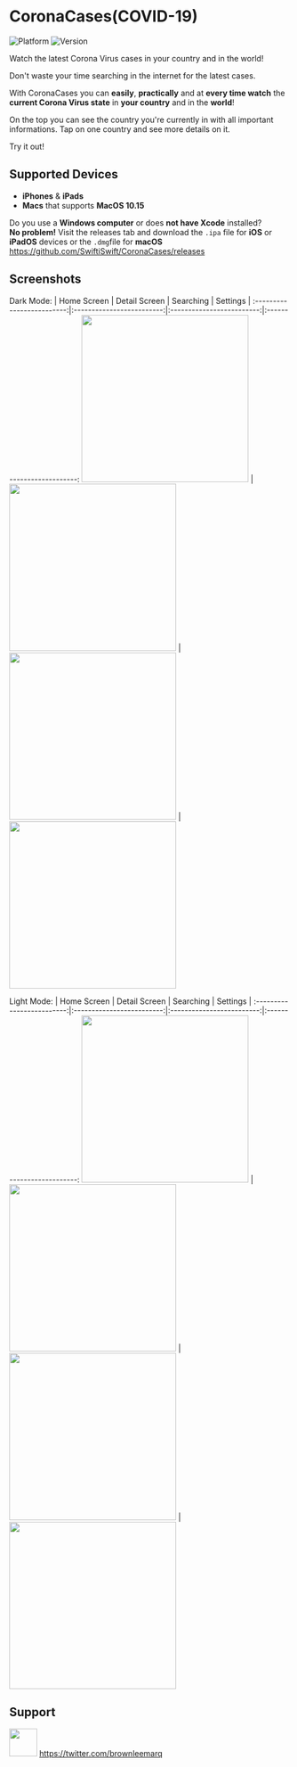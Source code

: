 # CoronaCases(COVID-19)
![Platform](https://img.shields.io/badge/platforms-iOS%20%7C%20iPadOS%20%7C%20macOS-orange)
![Version](https://img.shields.io/badge/version-1.1.2-blue)

Watch the latest Corona Virus cases in your country and in the world!

Don't waste your time searching in the internet for the latest cases.

With CoronaCases you can **easily**, **practically** and at **every time watch** the **current Corona Virus state** in **your country** and in the **world**!

On the top you can see the country you're currently in with all important informations. 
Tap on one country and see more details on it.

Try it out!

## Supported Devices

- **iPhones** & **iPads**
- **Macs** that supports **MacOS 10.15**

Do you use a **Windows computer** or does **not have Xcode** installed?<br />
**No problem!** Visit the releases tab and download the `.ipa` file for **iOS** or **iPadOS** devices or the `.dmg`file for **macOS**
https://github.com/SwiftiSwift/CoronaCases/releases

## Screenshots

Dark Mode:
| Home Screen             |  Detail Screen               |  Searching | Settings |
:-------------------------:|:-------------------------:|:-------------------------:|:-------------------------:
<img src="https://github.com/SwiftiSwift/CoronaCases/blob/master/Screenshot-Images/Dark-HomeScreen.PNG" width="300"> | <img src="https://github.com/SwiftiSwift/CoronaCases/blob/master/Screenshot-Images/Dark-DetailScreen.PNG" width="300"> | <img src="https://github.com/SwiftiSwift/CoronaCases/blob/master/Screenshot-Images/Dark-HomeScreen-Searching.PNG" width="300"> | <img src="https://github.com/SwiftiSwift/CoronaCases/blob/master/Screenshot-Images/Dark-Settings.PNG" width="300"> 

Light Mode:
| Home Screen             |  Detail Screen               |  Searching | Settings |
:-------------------------:|:-------------------------:|:-------------------------:|:-------------------------:
<img src="https://github.com/SwiftiSwift/CoronaCases/blob/master/Screenshot-Images/Light-HomeScreen.PNG" width="300"> | <img src="https://github.com/SwiftiSwift/CoronaCases/blob/master/Screenshot-Images/Light-DetailScreen.PNG" width="300"> | <img src="https://github.com/SwiftiSwift/CoronaCases/blob/master/Screenshot-Images/Light-HomeScreen-Searching.PNG" width="300"> |<img src="https://github.com/SwiftiSwift/CoronaCases/blob/master/Screenshot-Images/Light-Settings.PNG" width="300">

## Support
<img src="https://pluspng.com/img-png/twitter-png-file-twitter-icon-png-256.png" width="50"> https://twitter.com/brownleemarq

